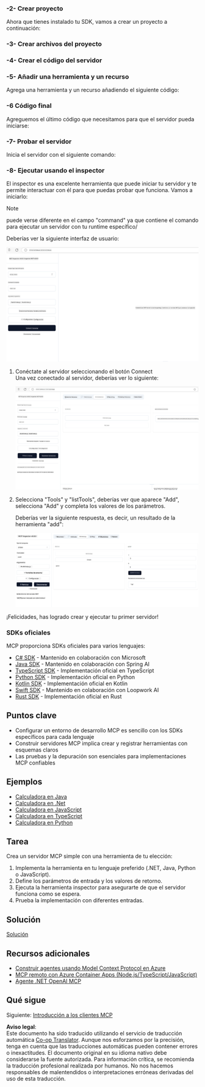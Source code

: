 <!--
CO_OP_TRANSLATOR_METADATA:
{
  "original_hash": "f01d4263fc6eec331615fef42429b720",
  "translation_date": "2025-06-18T18:13:37+00:00",
  "source_file": "03-GettingStarted/01-first-server/README.md",
  "language_code": "es"
}
-->
### -2- Crear proyecto

Ahora que tienes instalado tu SDK, vamos a crear un proyecto a continuación:

### -3- Crear archivos del proyecto

### -4- Crear el código del servidor

### -5- Añadir una herramienta y un recurso

Agrega una herramienta y un recurso añadiendo el siguiente código:

### -6 Código final

Agreguemos el último código que necesitamos para que el servidor pueda iniciarse:

### -7- Probar el servidor

Inicia el servidor con el siguiente comando:

### -8- Ejecutar usando el inspector

El inspector es una excelente herramienta que puede iniciar tu servidor y te permite interactuar con él para que puedas probar que funciona. Vamos a iniciarlo:

> [!NOTE]
> puede verse diferente en el campo "command" ya que contiene el comando para ejecutar un servidor con tu runtime específico/

Deberías ver la siguiente interfaz de usuario:

![Connect](../../../../translated_images/connect.141db0b2bd05f096fb1dd91273771fd8b2469d6507656c3b0c9df4b3c5473929.es.png)

1. Conéctate al servidor seleccionando el botón Connect  
   Una vez conectado al servidor, deberías ver lo siguiente:

   ![Connected](../../../../translated_images/connected.73d1e042c24075d386cacdd4ee7cd748c16364c277d814e646ff2f7b5eefde85.es.png)

2. Selecciona "Tools" y "listTools", deberías ver que aparece "Add", selecciona "Add" y completa los valores de los parámetros.

   Deberías ver la siguiente respuesta, es decir, un resultado de la herramienta "add":

   ![Result of running add](../../../../translated_images/ran-tool.a5a6ee878c1369ec1e379b81053395252a441799dbf23416c36ddf288faf8249.es.png)

¡Felicidades, has logrado crear y ejecutar tu primer servidor!

### SDKs oficiales

MCP proporciona SDKs oficiales para varios lenguajes:

- [C# SDK](https://github.com/modelcontextprotocol/csharp-sdk) - Mantenido en colaboración con Microsoft
- [Java SDK](https://github.com/modelcontextprotocol/java-sdk) - Mantenido en colaboración con Spring AI
- [TypeScript SDK](https://github.com/modelcontextprotocol/typescript-sdk) - Implementación oficial en TypeScript
- [Python SDK](https://github.com/modelcontextprotocol/python-sdk) - Implementación oficial en Python
- [Kotlin SDK](https://github.com/modelcontextprotocol/kotlin-sdk) - Implementación oficial en Kotlin
- [Swift SDK](https://github.com/modelcontextprotocol/swift-sdk) - Mantenido en colaboración con Loopwork AI
- [Rust SDK](https://github.com/modelcontextprotocol/rust-sdk) - Implementación oficial en Rust

## Puntos clave

- Configurar un entorno de desarrollo MCP es sencillo con los SDKs específicos para cada lenguaje
- Construir servidores MCP implica crear y registrar herramientas con esquemas claros
- Las pruebas y la depuración son esenciales para implementaciones MCP confiables

## Ejemplos

- [Calculadora en Java](../samples/java/calculator/README.md)
- [Calculadora en .Net](../../../../03-GettingStarted/samples/csharp)
- [Calculadora en JavaScript](../samples/javascript/README.md)
- [Calculadora en TypeScript](../samples/typescript/README.md)
- [Calculadora en Python](../../../../03-GettingStarted/samples/python)

## Tarea

Crea un servidor MCP simple con una herramienta de tu elección:

1. Implementa la herramienta en tu lenguaje preferido (.NET, Java, Python o JavaScript).
2. Define los parámetros de entrada y los valores de retorno.
3. Ejecuta la herramienta inspector para asegurarte de que el servidor funciona como se espera.
4. Prueba la implementación con diferentes entradas.

## Solución

[Solución](./solution/README.md)

## Recursos adicionales

- [Construir agentes usando Model Context Protocol en Azure](https://learn.microsoft.com/azure/developer/ai/intro-agents-mcp)
- [MCP remoto con Azure Container Apps (Node.js/TypeScript/JavaScript)](https://learn.microsoft.com/samples/azure-samples/mcp-container-ts/mcp-container-ts/)
- [Agente .NET OpenAI MCP](https://learn.microsoft.com/samples/azure-samples/openai-mcp-agent-dotnet/openai-mcp-agent-dotnet/)

## Qué sigue

Siguiente: [Introducción a los clientes MCP](/03-GettingStarted/02-client/README.md)

**Aviso legal**:  
Este documento ha sido traducido utilizando el servicio de traducción automática [Co-op Translator](https://github.com/Azure/co-op-translator). Aunque nos esforzamos por la precisión, tenga en cuenta que las traducciones automáticas pueden contener errores o inexactitudes. El documento original en su idioma nativo debe considerarse la fuente autorizada. Para información crítica, se recomienda la traducción profesional realizada por humanos. No nos hacemos responsables de malentendidos o interpretaciones erróneas derivadas del uso de esta traducción.